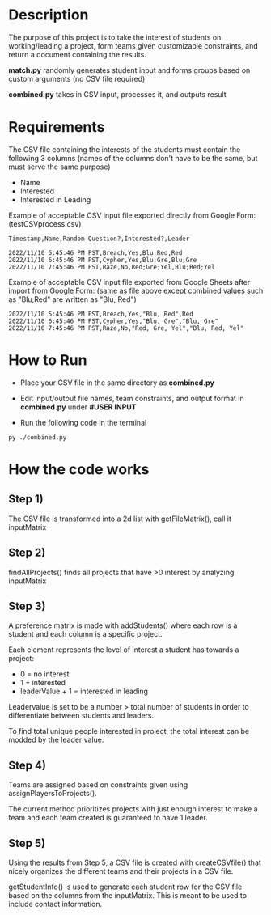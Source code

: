 # Description

The purpose of this project is to take the interest of students on working/leading a 
project, form teams given customizable constraints, and return a document containing
the results.

**match.py** randomly generates student input and forms groups based on custom arguments (no CSV file required)

**combined.py** takes in CSV input, processes it, and outputs result

# Requirements

The CSV file containing the interests of the students must contain the following 3 columns (names of the columns don't have to be the same, but must serve the same purpose)

- Name
- Interested
- Interested in Leading

Example of acceptable CSV input file exported directly from Google Form: (testCSVprocess.csv)

```
Timestamp,Name,Random Question?,Interested?,Leader

2022/11/10 5:45:46 PM PST,Breach,Yes,Blu;Red,Red
2022/11/10 6:45:46 PM PST,Cypher,Yes,Blu;Gre,Blu;Gre
2022/11/10 7:45:46 PM PST,Raze,No,Red;Gre;Yel,Blu;Red;Yel
```

Example of acceptable CSV input file exported from Google Sheets after import from Google Form:
(same as file above except combined values such as "Blu;Red" are written as "Blu, Red")

```
2022/11/10 5:45:46 PM PST,Breach,Yes,"Blu, Red",Red
2022/11/10 6:45:46 PM PST,Cypher,Yes,"Blu, Gre","Blu, Gre"
2022/11/10 7:45:46 PM PST,Raze,No,"Red, Gre, Yel","Blu, Red, Yel"
```

# How to Run

- Place your CSV file in the same directory as **combined.py**

- Edit input/output file names, team constraints, and output format in **combined.py**  under **#USER INPUT**

- Run the following code in the terminal
```
py ./combined.py
```

# How the code works

## Step 1)

The CSV file is transformed into a 2d list with getFileMatrix(), call it inputMatrix


## Step 2)

findAllProjects() finds all projects that have >0 interest by analyzing inputMatrix


## Step 3)

A preference matrix is made with addStudents() where each row is a student and each
column is a specific project. 

Each element represents the level of interest a student has towards a project:
- 0 = no interest
- 1 = interested
- leaderValue + 1 = interested in leading

Leadervalue is set to be a number > total number of students in order to differentiate
between students and leaders. 

To find total unique people interested in project, the total interest can be modded by the leader value.


## Step 4)

Teams are assigned based on constraints given using assignPlayersToProjects().

The current method prioritizes projects with just enough interest to make a team and each
team created is guaranteed to have 1 leader.


## Step 5)

Using the results from Step 5, a CSV file is created with createCSVfile() that nicely
organizes the different teams and their projects in a CSV file.

getStudentInfo() is used to generate each student row for the CSV file based on the columns
from the inputMatrix. This is meant to be used to include contact information.
